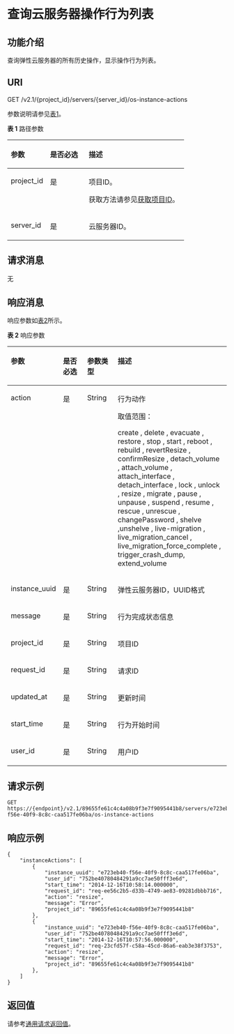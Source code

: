 # 查询云服务器操作行为列表<a name="ZH-CN_TOPIC_0065817692"></a>

## 功能介绍<a name="zh-cn_topic_0057973177_section4103816"></a>

查询弹性云服务器的所有历史操作，显示操作行为列表。

## URI<a name="zh-cn_topic_0057973177_section36934348"></a>

GET /v2.1/\{project\_id\}/servers/\{server\_id\}/os-instance-actions

参数说明请参见[表1](#zh-cn_topic_0057973177_table32475667)。

**表 1**  路径参数

<a name="zh-cn_topic_0057973177_table32475667"></a>
<table><thead align="left"><tr id="zh-cn_topic_0057973177_row44937496"><th class="cellrowborder" valign="top" width="22.24%" id="mcps1.2.4.1.1"><p id="p5187119"><a name="p5187119"></a><a name="p5187119"></a>参数</p>
</th>
<th class="cellrowborder" valign="top" width="21.87%" id="mcps1.2.4.1.2"><p id="p17503500"><a name="p17503500"></a><a name="p17503500"></a>是否必选</p>
</th>
<th class="cellrowborder" valign="top" width="55.88999999999999%" id="mcps1.2.4.1.3"><p id="p8497414"><a name="p8497414"></a><a name="p8497414"></a>描述</p>
</th>
</tr>
</thead>
<tbody><tr id="zh-cn_topic_0057973177_row1664874"><td class="cellrowborder" valign="top" width="22.24%" headers="mcps1.2.4.1.1 "><p id="zh-cn_topic_0057973177_p637140"><a name="zh-cn_topic_0057973177_p637140"></a><a name="zh-cn_topic_0057973177_p637140"></a>project_id</p>
</td>
<td class="cellrowborder" valign="top" width="21.87%" headers="mcps1.2.4.1.2 "><p id="zh-cn_topic_0057973177_p51608407"><a name="zh-cn_topic_0057973177_p51608407"></a><a name="zh-cn_topic_0057973177_p51608407"></a>是</p>
</td>
<td class="cellrowborder" valign="top" width="55.88999999999999%" headers="mcps1.2.4.1.3 "><p id="p37593705"><a name="p37593705"></a><a name="p37593705"></a>项目ID。</p>
<p id="p1180512217438"><a name="p1180512217438"></a><a name="p1180512217438"></a>获取方法请参见<a href="获取项目ID.md">获取项目ID</a>。</p>
</td>
</tr>
<tr id="zh-cn_topic_0057973177_row41565035"><td class="cellrowborder" valign="top" width="22.24%" headers="mcps1.2.4.1.1 "><p id="zh-cn_topic_0057973177_p11324657"><a name="zh-cn_topic_0057973177_p11324657"></a><a name="zh-cn_topic_0057973177_p11324657"></a>server_id</p>
</td>
<td class="cellrowborder" valign="top" width="21.87%" headers="mcps1.2.4.1.2 "><p id="zh-cn_topic_0057973177_p44882061"><a name="zh-cn_topic_0057973177_p44882061"></a><a name="zh-cn_topic_0057973177_p44882061"></a>是</p>
</td>
<td class="cellrowborder" valign="top" width="55.88999999999999%" headers="mcps1.2.4.1.3 "><p id="zh-cn_topic_0057973177_p11568292"><a name="zh-cn_topic_0057973177_p11568292"></a><a name="zh-cn_topic_0057973177_p11568292"></a>云服务器ID。</p>
</td>
</tr>
</tbody>
</table>

## 请求消息<a name="section05103585194"></a>

无

## 响应消息<a name="zh-cn_topic_0057973177_section63261583"></a>

响应参数如[表2](#zh-cn_topic_0057973177_table2407422)所示。

**表 2**  响应参数

<a name="zh-cn_topic_0057973177_table2407422"></a>
<table><thead align="left"><tr id="zh-cn_topic_0057973177_row9003795"><th class="cellrowborder" valign="top" width="13.79%" id="mcps1.2.5.1.1"><p id="zh-cn_topic_0057973177_p58218801"><a name="zh-cn_topic_0057973177_p58218801"></a><a name="zh-cn_topic_0057973177_p58218801"></a>参数</p>
</th>
<th class="cellrowborder" valign="top" width="16.1%" id="mcps1.2.5.1.2"><p id="zh-cn_topic_0057973177_p57014808"><a name="zh-cn_topic_0057973177_p57014808"></a><a name="zh-cn_topic_0057973177_p57014808"></a>是否必选</p>
</th>
<th class="cellrowborder" valign="top" width="15.93%" id="mcps1.2.5.1.3"><p id="zh-cn_topic_0057973177_p18102480"><a name="zh-cn_topic_0057973177_p18102480"></a><a name="zh-cn_topic_0057973177_p18102480"></a>参数类型</p>
</th>
<th class="cellrowborder" valign="top" width="54.17999999999999%" id="mcps1.2.5.1.4"><p id="zh-cn_topic_0057973177_p54796720"><a name="zh-cn_topic_0057973177_p54796720"></a><a name="zh-cn_topic_0057973177_p54796720"></a>描述</p>
</th>
</tr>
</thead>
<tbody><tr id="zh-cn_topic_0057973177_row9349312"><td class="cellrowborder" valign="top" width="13.79%" headers="mcps1.2.5.1.1 "><p id="zh-cn_topic_0057973177_p19096817"><a name="zh-cn_topic_0057973177_p19096817"></a><a name="zh-cn_topic_0057973177_p19096817"></a>action</p>
</td>
<td class="cellrowborder" valign="top" width="16.1%" headers="mcps1.2.5.1.2 "><p id="zh-cn_topic_0057973177_p1970644"><a name="zh-cn_topic_0057973177_p1970644"></a><a name="zh-cn_topic_0057973177_p1970644"></a>是</p>
</td>
<td class="cellrowborder" valign="top" width="15.93%" headers="mcps1.2.5.1.3 "><p id="zh-cn_topic_0057973177_p3338346"><a name="zh-cn_topic_0057973177_p3338346"></a><a name="zh-cn_topic_0057973177_p3338346"></a>String</p>
</td>
<td class="cellrowborder" valign="top" width="54.17999999999999%" headers="mcps1.2.5.1.4 "><p id="zh-cn_topic_0057973177_p25404503"><a name="zh-cn_topic_0057973177_p25404503"></a><a name="zh-cn_topic_0057973177_p25404503"></a>行为动作</p>
<p id="zh-cn_topic_0057973177_p490215356174"><a name="zh-cn_topic_0057973177_p490215356174"></a><a name="zh-cn_topic_0057973177_p490215356174"></a>取值范围：</p>
<p id="zh-cn_topic_0057973177_p127002371171"><a name="zh-cn_topic_0057973177_p127002371171"></a><a name="zh-cn_topic_0057973177_p127002371171"></a>create , delete , evacuate , restore , stop , start , reboot , rebuild , revertResize , confirmResize , detach_volume , attach_volume , attach_interface , detach_interface , lock , unlock , resize , migrate , pause , unpause , suspend , resume , rescue , unrescue , changePassword , shelve ,unshelve , live-migration , live_migration_cancel , live_migration_force_complete , trigger_crash_dump, extend_volume</p>
</td>
</tr>
<tr id="zh-cn_topic_0057973177_row27313937"><td class="cellrowborder" valign="top" width="13.79%" headers="mcps1.2.5.1.1 "><p id="zh-cn_topic_0057973177_p64945259"><a name="zh-cn_topic_0057973177_p64945259"></a><a name="zh-cn_topic_0057973177_p64945259"></a>instance_uuid</p>
</td>
<td class="cellrowborder" valign="top" width="16.1%" headers="mcps1.2.5.1.2 "><p id="zh-cn_topic_0057973177_p31668621"><a name="zh-cn_topic_0057973177_p31668621"></a><a name="zh-cn_topic_0057973177_p31668621"></a>是</p>
</td>
<td class="cellrowborder" valign="top" width="15.93%" headers="mcps1.2.5.1.3 "><p id="zh-cn_topic_0057973177_p26074609"><a name="zh-cn_topic_0057973177_p26074609"></a><a name="zh-cn_topic_0057973177_p26074609"></a>String</p>
</td>
<td class="cellrowborder" valign="top" width="54.17999999999999%" headers="mcps1.2.5.1.4 "><p id="zh-cn_topic_0057973177_p15021476"><a name="zh-cn_topic_0057973177_p15021476"></a><a name="zh-cn_topic_0057973177_p15021476"></a>弹性云服务器ID，UUID格式</p>
</td>
</tr>
<tr id="zh-cn_topic_0057973177_row975562"><td class="cellrowborder" valign="top" width="13.79%" headers="mcps1.2.5.1.1 "><p id="zh-cn_topic_0057973177_p11911720"><a name="zh-cn_topic_0057973177_p11911720"></a><a name="zh-cn_topic_0057973177_p11911720"></a>message</p>
</td>
<td class="cellrowborder" valign="top" width="16.1%" headers="mcps1.2.5.1.2 "><p id="zh-cn_topic_0057973177_p38078364"><a name="zh-cn_topic_0057973177_p38078364"></a><a name="zh-cn_topic_0057973177_p38078364"></a>是</p>
</td>
<td class="cellrowborder" valign="top" width="15.93%" headers="mcps1.2.5.1.3 "><p id="zh-cn_topic_0057973177_p25325238"><a name="zh-cn_topic_0057973177_p25325238"></a><a name="zh-cn_topic_0057973177_p25325238"></a>String</p>
</td>
<td class="cellrowborder" valign="top" width="54.17999999999999%" headers="mcps1.2.5.1.4 "><p id="zh-cn_topic_0057973177_p64448643"><a name="zh-cn_topic_0057973177_p64448643"></a><a name="zh-cn_topic_0057973177_p64448643"></a>行为完成状态信息</p>
</td>
</tr>
<tr id="zh-cn_topic_0057973177_row43166878"><td class="cellrowborder" valign="top" width="13.79%" headers="mcps1.2.5.1.1 "><p id="zh-cn_topic_0057973177_p6856233"><a name="zh-cn_topic_0057973177_p6856233"></a><a name="zh-cn_topic_0057973177_p6856233"></a>project_id</p>
</td>
<td class="cellrowborder" valign="top" width="16.1%" headers="mcps1.2.5.1.2 "><p id="zh-cn_topic_0057973177_p20807076"><a name="zh-cn_topic_0057973177_p20807076"></a><a name="zh-cn_topic_0057973177_p20807076"></a>是</p>
</td>
<td class="cellrowborder" valign="top" width="15.93%" headers="mcps1.2.5.1.3 "><p id="zh-cn_topic_0057973177_p18483976"><a name="zh-cn_topic_0057973177_p18483976"></a><a name="zh-cn_topic_0057973177_p18483976"></a>String</p>
</td>
<td class="cellrowborder" valign="top" width="54.17999999999999%" headers="mcps1.2.5.1.4 "><p id="zh-cn_topic_0057973177_p7651556"><a name="zh-cn_topic_0057973177_p7651556"></a><a name="zh-cn_topic_0057973177_p7651556"></a>项目ID</p>
</td>
</tr>
<tr id="zh-cn_topic_0057973177_row1755141"><td class="cellrowborder" valign="top" width="13.79%" headers="mcps1.2.5.1.1 "><p id="zh-cn_topic_0057973177_p7948727"><a name="zh-cn_topic_0057973177_p7948727"></a><a name="zh-cn_topic_0057973177_p7948727"></a>request_id</p>
</td>
<td class="cellrowborder" valign="top" width="16.1%" headers="mcps1.2.5.1.2 "><p id="zh-cn_topic_0057973177_p8012684"><a name="zh-cn_topic_0057973177_p8012684"></a><a name="zh-cn_topic_0057973177_p8012684"></a>是</p>
</td>
<td class="cellrowborder" valign="top" width="15.93%" headers="mcps1.2.5.1.3 "><p id="zh-cn_topic_0057973177_p39867137"><a name="zh-cn_topic_0057973177_p39867137"></a><a name="zh-cn_topic_0057973177_p39867137"></a>String</p>
</td>
<td class="cellrowborder" valign="top" width="54.17999999999999%" headers="mcps1.2.5.1.4 "><p id="zh-cn_topic_0057973177_p45047680"><a name="zh-cn_topic_0057973177_p45047680"></a><a name="zh-cn_topic_0057973177_p45047680"></a>请求ID</p>
</td>
</tr>
<tr id="row45783415114"><td class="cellrowborder" valign="top" width="13.79%" headers="mcps1.2.5.1.1 "><p id="p11991373115"><a name="p11991373115"></a><a name="p11991373115"></a>updated_at</p>
</td>
<td class="cellrowborder" valign="top" width="16.1%" headers="mcps1.2.5.1.2 "><p id="p15104197815"><a name="p15104197815"></a><a name="p15104197815"></a>是</p>
</td>
<td class="cellrowborder" valign="top" width="15.93%" headers="mcps1.2.5.1.3 "><p id="p1510215718114"><a name="p1510215718114"></a><a name="p1510215718114"></a>String</p>
</td>
<td class="cellrowborder" valign="top" width="54.17999999999999%" headers="mcps1.2.5.1.4 "><p id="p310597113"><a name="p310597113"></a><a name="p310597113"></a>更新时间</p>
</td>
</tr>
<tr id="zh-cn_topic_0057973177_row2775936"><td class="cellrowborder" valign="top" width="13.79%" headers="mcps1.2.5.1.1 "><p id="zh-cn_topic_0057973177_p23524259"><a name="zh-cn_topic_0057973177_p23524259"></a><a name="zh-cn_topic_0057973177_p23524259"></a>start_time</p>
</td>
<td class="cellrowborder" valign="top" width="16.1%" headers="mcps1.2.5.1.2 "><p id="zh-cn_topic_0057973177_p59388871"><a name="zh-cn_topic_0057973177_p59388871"></a><a name="zh-cn_topic_0057973177_p59388871"></a>是</p>
</td>
<td class="cellrowborder" valign="top" width="15.93%" headers="mcps1.2.5.1.3 "><p id="zh-cn_topic_0057973177_p26416835"><a name="zh-cn_topic_0057973177_p26416835"></a><a name="zh-cn_topic_0057973177_p26416835"></a>String</p>
</td>
<td class="cellrowborder" valign="top" width="54.17999999999999%" headers="mcps1.2.5.1.4 "><p id="zh-cn_topic_0057973177_p45769240"><a name="zh-cn_topic_0057973177_p45769240"></a><a name="zh-cn_topic_0057973177_p45769240"></a>行为开始时间</p>
</td>
</tr>
<tr id="zh-cn_topic_0057973177_row9269976"><td class="cellrowborder" valign="top" width="13.79%" headers="mcps1.2.5.1.1 "><p id="zh-cn_topic_0057973177_p12670598"><a name="zh-cn_topic_0057973177_p12670598"></a><a name="zh-cn_topic_0057973177_p12670598"></a>user_id</p>
</td>
<td class="cellrowborder" valign="top" width="16.1%" headers="mcps1.2.5.1.2 "><p id="zh-cn_topic_0057973177_p51026317"><a name="zh-cn_topic_0057973177_p51026317"></a><a name="zh-cn_topic_0057973177_p51026317"></a>是</p>
</td>
<td class="cellrowborder" valign="top" width="15.93%" headers="mcps1.2.5.1.3 "><p id="zh-cn_topic_0057973177_p19685557"><a name="zh-cn_topic_0057973177_p19685557"></a><a name="zh-cn_topic_0057973177_p19685557"></a>String</p>
</td>
<td class="cellrowborder" valign="top" width="54.17999999999999%" headers="mcps1.2.5.1.4 "><p id="zh-cn_topic_0057973177_p39490997"><a name="zh-cn_topic_0057973177_p39490997"></a><a name="zh-cn_topic_0057973177_p39490997"></a>用户ID</p>
</td>
</tr>
</tbody>
</table>

## 请求示例<a name="zh-cn_topic_0057973177_section32483342"></a>

```
GET https://{endpoint}/v2.1/89655fe61c4c4a08b9f3e7f9095441b8/servers/e723eb40-f56e-40f9-8c8c-caa517fe06ba/os-instance-actions
```

## 响应示例<a name="section10181122219535"></a>

```
{
    "instanceActions": [
        {
            "instance_uuid": "e723eb40-f56e-40f9-8c8c-caa517fe06ba",
            "user_id": "752be40780484291a9cc7ae50fff3e6d",
            "start_time": "2014-12-16T10:58:14.000000",
            "request_id": "req-ee56c2b5-d33b-4749-ae83-09281dbbb716",
            "action": "resize",
            "message": "Error",
            "project_id": "89655fe61c4c4a08b9f3e7f9095441b8"
        },
        {
            "instance_uuid": "e723eb40-f56e-40f9-8c8c-caa517fe06ba",
            "user_id": "752be40780484291a9cc7ae50fff3e6d",
            "start_time": "2014-12-16T10:57:56.000000",
            "request_id": "req-23cfd57f-c58a-45cd-86a6-eab3e38f3753",
            "action": "resize",
            "message": "Error",
            "project_id": "89655fe61c4c4a08b9f3e7f9095441b8"
        },
    ]
}
```

## 返回值<a name="zh-cn_topic_0057973177_section1642564"></a>

请参考[通用请求返回值](通用请求返回值.md)。

